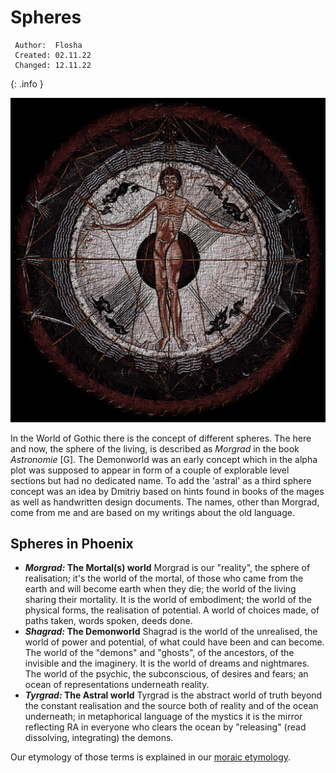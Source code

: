 # Spheres

```
 Author:  Flosha
 Created: 02.11.22  
 Changed: 12.11.22  
```
{: .info }

![Medieval Spheres](/_img/lore/spheres4.jpg)

In the World of Gothic there is the concept of different spheres. The here and now, the sphere of the living, is described as *Morgrad* in the book *Astronomie* [G]. The Demonworld was an early concept which in the alpha plot was supposed to appear in form of a couple of explorable level sections but had no dedicated name. To add the 'astral' as a third sphere concept was an idea by Dmitriy based on hints found in books of the mages as well as handwritten design documents. The names, other than Morgrad, come from me and are based on my writings about the old language. 


## Spheres in Phoenix

* ***Morgrad:* The Mortal(s) world** Morgrad is our "reality", the sphere of realisation; it's the world of the mortal, of those who came from the earth and will become earth when they die; the world of the living sharing their mortality. It is the world of embodiment; the world of the physical forms, the realisation of potential. A world of choices made, of paths taken, words spoken, deeds done.  
* ***Shagrad:* The Demonworld** Shagrad is the world of the unrealised, the world of power and potential, of what could have been and can become. The world of the "demons" and "ghosts", of the ancestors, of the invisible and the imaginery. It is the world of dreams and nightmares. The world of the psychic, the subconscious, of desires and fears; an ocean of representations underneath reality. 
* ***Tyrgrad:* The Astral world** Tyrgrad is the abstract world of truth beyond the constant realisation and the source both of reality and of the ocean underneath; in metaphorical language of the mystics it is the mirror reflecting RA in everyone who clears the ocean by "releasing" (read dissolving, integrating) the demons. 

Our etymology of those terms is explained in our [moraic etymology](). 

<style>

    .article ul {
        padding-left: 0;
    }
        .article ul li {
            list-style: none;
            padding: 1.4em 1.5em;
            margin-bottom: 1.5em;
        }
            .article ul li strong {
                display: block; 
                font-weight: normal;
                margin-bottom: 0.8em;
                padding-bottom: 1em;
                letter-spacing: 0.2em;
                font-size: 14px;
                width: 100%;
                border-bottom: 5px solid var(--black);
            }

            .article ul li em {
                font-weight: normal;
                font-style: normal;
                text-transform: uppercase;
            }

            .article ul li:nth-child(1) {
                background: var(--darker);
            }

            .article ul li:nth-child(2) {
                background: var(--water);
            }

            .article ul li:nth-child(3) {
                background: var(--darkblood);
            }


</style>
